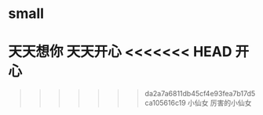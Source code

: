 # small
天天想你
天天开心
<<<<<<< HEAD
开心
=======
>>>>>>> da2a7a6811db45cf4e93fea7b17d5ca105616c19
小仙女
厉害的小仙女